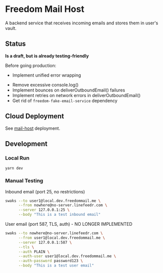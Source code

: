 # Freedom Mail Host

A backend service that receives incoming emails and stores them in user's vault.

## Status

**Is a draft, but is already testing-friendly**

Before going production:

+ Implement unified error wrapping
- Remove excessive console.log()
- Implement bounces on deliverOutboundEmail() failures
- Implement retries on network errors in deliverOutboundEmail()
- Get rid of `freedom-fake-email-service` dependency

## Cloud Deployment

See [mail-host](../../deploy/3.1_mail-host/README.md) deployment.

## Development

### Local Run

```shell
yarn dev
```

### Manual Testing

Inbound email (port 25, no restrictions)

```bash
swaks --to user1@local.dev.freedommail.me \
      --from nowhere@no-server.linefeedr.com \
      --server 127.0.0.1:25 \
      --body "This is a test inbound email"
```

User email (port 587, TLS, auth) - NO LONGER IMPLEMENTED

```bash
swaks --to nowhere@no-server.linefeedr.com \
      --from user1@local.dev.freedommail.me \
      --server 127.0.0.1:587 \
      --tls \
      --auth PLAIN \
      --auth-user user1@local.dev.freedommail.me \
      --auth-password password123 \
      --body "This is a test user email"
```
